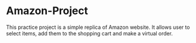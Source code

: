# Amazon-Project

This practice project is a simple replica of Amazon website. It allows user to select items, add them to the shopping cart and make a virtual order.
